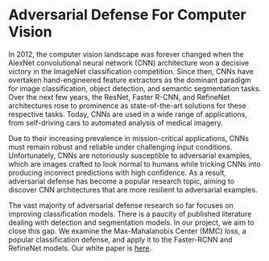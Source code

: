 # Adversarial Defense For Computer Vision

In 2012, the computer vision landscape was forever changed when the AlexNet convolutional neural network (CNN) architecture won a decisive victory in the ImageNet classification competition. Since then, CNNs have overtaken hand-engineered feature extractors as the dominant paradigm for image classification, object detection, and semantic segmentation tasks. Over the next few years, the ResNet, Faster R-CNN, and RefineNet architectures rose to prominence as state-of-the-art solutions for these respective tasks. Today, CNNs are used in a wide range of applications, from self-driving cars to automated analysis of medical imagery.

Due to their increasing prevalence in mission-critical applications, CNNs must remain robust and reliable under challenging input conditions. Unfortunately, CNNs are notoriously susceptible to adversarial examples, which are images crafted to look normal to humans while tricking CNNs into producing incorrect predictions with high confidence. As a result, adversarial defense has become a popular research topic, aiming to discover CNN architectures that are more resilient to adversarial examples.

The vast majority of adversarial defense research so far focuses on improving classification models. There is a paucity of published literature dealing with detection and segmentation models. In our project, we aim to close this gap. We examine the Max-Mahalanobis Center (MMC) loss, a popular classification defense, and apply it to the Faster-RCNN and RefineNet models. Our white paper is [here](docs/White%20Paper.pdf).
